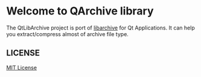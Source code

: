 # Welcome to QArchive library

The QtLibArchive project is port of [libarchive](https://github.com/libarchive/libarchive) for Qt Applications.
It can help you extract/compress almost of archive file type.

## LICENSE

[MIT License](https://github.com/HadesD/QtLibArchive/blob/master/LICENSE)

